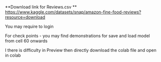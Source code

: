 **Download link for Reviews.csv **
https://www.kaggle.com/datasets/snap/amazon-fine-food-reviews?resource=download

You may require to login

For check points - you may find demonstrations for save and load model from cell 60 onwards

I there is difficulty in Preview then directly download the colab file and open in colab
